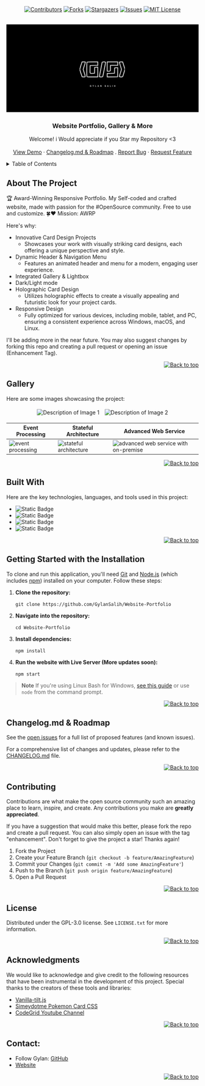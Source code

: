 <a id="readme-top"></a>

<div align="center">

[![Contributors][contributors-shield]][contributors-url]
[![Forks][forks-shield]][forks-url]
[![Stargazers][stars-shield]][stars-url]
[![Issues][issues-shield]][issues-url]
[![MIT License][license-shield]][license-url]

</div>

<!-- Badges Shields -->
[contributors-shield]: https://custom-icon-badges.demolab.com/github/contributors/GylanSalih/Website-Portfolio?color=FF0000&logo=group&label=Contributors&logoColor=white&style=for-the-badge&labelColor=000000
[forks-shield]: https://custom-icon-badges.demolab.com/github/forks/GylanSalih/Website-Portfolio?color=FF0000&logo=repo-forked&label=Forks&logoColor=white&style=for-the-badge&labelColor=000000
[stars-shield]: https://custom-icon-badges.demolab.com/github/stars/GylanSalih/Website-Portfolio?color=FF0000&logo=star&label=Stars&logoColor=white&style=for-the-badge&labelColor=000000
[issues-shield]: https://custom-icon-badges.demolab.com/github/issues/GylanSalih/Website-Portfolio?color=FF0000&logo=issue-opened&label=Issues&logoColor=white&labelColor=000000&style=for-the-badge&
[license-shield]: https://custom-icon-badges.demolab.com/github/license/GylanSalih/Website-Portfolio?color=FF0000&logo=law&label=License&logoColor=white&style=for-the-badge&labelColor=000000

<!-- Badges Links -->
[contributors-url]: https://github.com/GylanSalih/Website-Portfolio/graphs/contributors
[forks-url]: https://github.com/GylanSalih/Website-Portfolio/network/members
[stars-url]: https://github.com/GylanSalih/Website-Portfolio/stargazers
[issues-url]: https://github.com/GylanSalih/Website-Portfolio/issues
[license-url]: https://github.com/GylanSalih/Website-Portfolio/blob/main/LICENSE



<!-- PROJECT LOGO -->
<br />
<div align="center">
  <a href="https://github.com/GylanSalih/Website-Portfolio/">
    <img src="https://github.com/GylanSalih/Website-Portfolio/blob/main/src/assets/img/logo.png" alt="Logo">
  </a>


  <h3 align="center">Website Portfolio, Gallery & More</h3>

  <p align="center">
   Welcome! i Would appreciate if you Star my Repository <3
    <br />
    <br />
    <a href="https://www.gylansalih.com/">View Demo</a>
    ·
    <a href="https://github.com/GylanSalih/Website-Portfolio/blob/main/CHANGELOG.md">Changelog.md & Roadmap</a>
    .
    <a href="https://github.com/GylanSalih/Website-Portfolio/issues/new?labels=bug&template=bug-report---.md">Report Bug</a>
    ·
    <a href="https://github.com/GylanSalih/Website-Portfolio/issues/new?labels=enhancement&template=feature-request---.md">Request Feature</a>
  </p>
</div>

<!-- TABLE OF CONTENTS -->
<details>
  <summary>Table of Contents</summary>
  <ol>
    <li><a href="#about-the-project">About The Project</a></li>
    <li><a href="#gallery">Gallery</a></li>
    <li><a href="#built-with">Built With</a></li>
    <li><a href="#getting-started-with-the-installation">Getting Started with the Installation</a></li>
    <li><a href="https://github.com/GylanSalih/Website-Portfolio/blob/main/CHANGELOG.md">Changelog.md & Roadmap</a></li>
    <li><a href="#contributing">Contributing</a></li>
    <li><a href="#license">License</a></li>
    <li><a href="#acknowledgments">Acknowledgments</a></li>
    <li><a href="#contact">Contact</a></li>
  </ol>
</details>


<!-- ABOUT THE PROJECT -->
## About The Project

🏆 Award-Winning Responsive Portfolio. My Self-coded and crafted website, made with passion for the #OpenSource community. Free to use and customize. 🍀❤️ Mission: AWRP 

Here's why:
* Innovative Card Design Projects
  - Showcases your work with visually striking card designs, each offering a unique perspective and style.
* Dynamic Header & Navigation Menu
  - Features an animated header and menu for a modern, engaging user experience.
* Integrated Gallery & Lightbox
* Dark/Light mode
* Holographic Card Design
  - Utilizes holographic effects to create a visually appealing and futuristic look for your project cards.
* Responsive Design
  - Fully optimized for various devices, including mobile, tablet, and PC, ensuring a consistent experience across Windows, macOS, and Linux.

I'll be adding more in the near future. You may also suggest changes by forking this repo and creating a pull request or opening an issue (Enhancement Tag).

<p align="right">
  <a href="#readme-top">
    <img src="https://img.shields.io/badge/Back%20to%20top-000000?style=for-the-badge&logo=upptime&logoColor=white" alt="Back to top">
  </a>
</p>


## Gallery

Here are some images showcasing the project:

<p align="center">
  <img src="https://github.com/GylanSalih/Website-Portfolio/blob/main/src/assets/img/Github_showcasee/Showcase_Landing_Page.png" alt="Description of Image 1" width="300" style="margin: 5px;">
  <img src="https://github.com/GylanSalih/Website-Portfolio/blob/main/src/assets/img/Github_showcasee/Single_Card%20-%20Kopie.png" alt="Description of Image 2" width="300" style="margin: 5px;">
</p>

| Event Processing                                             | Stateful Architecture                                        | Advanced Web Service                                         |
| ------------------------------------------------------------ | ------------------------------------------------------------ | ------------------------------------------------------------ |
| ![event processing](https://github.com/GylanSalih/Website-Portfolio/blob/main/src/assets/img/Github_showcasee/Showcase_Landing_Page.png) | ![stateful architecture](https://github.com/GylanSalih/Website-Portfolio/blob/main/src/assets/img/Github_showcasee/Single_Card%20-%20Kopie.png) | ![advanced web service with on-premise](https://github.com/GylanSalih/Website-Portfolio/blob/main/src/assets/img/Github_showcasee/Single_Card%20-%20Kopie.png) |

<p align="right">
  <a href="#readme-top">
    <img src="https://img.shields.io/badge/Back%20to%20top-000000?style=for-the-badge&logo=upptime&logoColor=white" alt="Back to top">
  </a>
</p>

<!-- BUILT WITH -->
## Built With

Here are the key technologies, languages, and tools used in this project:



* <img alt="Static Badge" src="https://img.shields.io/badge/-HTML5-brightgreen?style=for-the-badge&logo=html5&logoColor=white&logoSize=auto&labelColor=%2371100f%20&color=black">
* <img alt="Static Badge" src="https://img.shields.io/badge/-CSS3-brightgreen?style=for-the-badge&logo=css3&logoColor=white&logoSize=auto&labelColor=%2371100f%20&color=black">
* <img alt="Static Badge" src="https://img.shields.io/badge/-JavaScript-brightgreen?style=for-the-badge&logo=javascript&logoColor=white&logoSize=auto&labelColor=%2371100f%20&color=black">
* <img alt="Static Badge" src="https://img.shields.io/badge/-Node.js-brightgreen?style=for-the-badge&logo=nodedotjs&logoColor=white&logoSize=auto&labelColor=%2371100f%20&color=black">

<p align="right">
  <a href="#readme-top">
    <img src="https://img.shields.io/badge/Back%20to%20top-000000?style=for-the-badge&logo=upptime&logoColor=white" alt="Back to top">
  </a>
</p>


<!-- GETTING STARTED -->
## Getting Started with the Installation

<p>To clone and run this application, you'll need <a href="https://git-scm.com">Git</a> and <a href="https://nodejs.org/en/download/">Node.js</a> (which includes <a href="http://npmjs.com">npm</a>) installed on your computer. Follow these steps:</p>

<ol>
  <li><strong>Clone the repository:</strong>
    <pre><code>git clone https://github.com/GylanSalih/Website-Portfolio</code></pre>
  </li>
  <li><strong>Navigate into the repository:</strong>
    <pre><code>cd Website-Portfolio</code></pre>
  </li>
  <li><strong>Install dependencies:</strong>
    <pre><code>npm install</code></pre>
  </li>
  <li><strong>Run the website with Live Server (More updates soon):</strong>
    <pre><code>npm start</code></pre>
  </li>
</ol>

> **Note**
> If you're using Linux Bash for Windows, [see this guide](https://www.howtogeek.com/261575/how-to-run-graphical-linux-desktop-applications-from-windows-10s-bash-shell/) or use `node` from the command prompt.


<p align="right">
  <a href="#readme-top">
    <img src="https://img.shields.io/badge/Back%20to%20top-000000?style=for-the-badge&logo=upptime&logoColor=white" alt="Back to top">
  </a>
</p>




<!-- Changelog.md & Roadmap -->
## Changelog.md & Roadmap

See the [open issues](https://github.com/GylanSalih/Website-Portfolio/issues) for a full list of proposed features (and known issues).

For a comprehensive list of changes and updates, please refer to the [CHANGELOG.md](https://github.com/GylanSalih/Website-Portfolio/blob/main/CHANGELOG.md) file.

<p align="right">
  <a href="#readme-top">
    <img src="https://img.shields.io/badge/Back%20to%20top-000000?style=for-the-badge&logo=upptime&logoColor=white" alt="Back to top">
  </a>
</p>


<!-- CONTRIBUTING -->
## Contributing

Contributions are what make the open source community such an amazing place to learn, inspire, and create. Any contributions you make are **greatly appreciated**.

If you have a suggestion that would make this better, please fork the repo and create a pull request. You can also simply open an issue with the tag "enhancement".
Don't forget to give the project a star! Thanks again!

1. Fork the Project
2. Create your Feature Branch (`git checkout -b feature/AmazingFeature`)
3. Commit your Changes (`git commit -m 'Add some AmazingFeature'`)
4. Push to the Branch (`git push origin feature/AmazingFeature`)
5. Open a Pull Request


<p align="right">
  <a href="#readme-top">
    <img src="https://img.shields.io/badge/Back%20to%20top-000000?style=for-the-badge&logo=upptime&logoColor=white" alt="Back to top">
  </a>
</p>





<!-- LICENSE -->
## License

Distributed under the GPL-3.0 license. See `LICENSE.txt` for more information.

<p align="right">
  <a href="#readme-top">
    <img src="https://img.shields.io/badge/Back%20to%20top-000000?style=for-the-badge&logo=upptime&logoColor=white" alt="Back to top">
  </a>
</p>




<!-- ACKNOWLEDGMENTS -->
## Acknowledgments

We would like to acknowledge and give credit to the following resources that have been instrumental in the development of this project. Special thanks to the creators of these tools and libraries:

* [Vanilla-tilt.js](https://micku7zu.github.io/vanilla-tilt.js/)
* [Simeydotme Pokemon Card CSS](https://github.com/simeydotme/pokemon-cards-css)
* [CodeGrid Youtube Channel](https://www.youtube.com/@codegrid)


<p align="right">
  <a href="#readme-top">
    <img src="https://img.shields.io/badge/Back%20to%20top-000000?style=for-the-badge&logo=upptime&logoColor=white" alt="Back to top">
  </a>
</p>




<!-- CONTACT -->
## Contact:

*  Follow Gylan: [GitHub](https://github.com/gylansalih)
*  [Website](www.gylansalih.com)


<p align="right">
  <a href="#readme-top">
    <img src="https://img.shields.io/badge/Back%20to%20top-000000?style=for-the-badge&logo=upptime&logoColor=white" alt="Back to top">
  </a>
</p>

